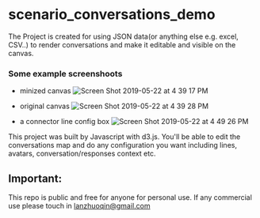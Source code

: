 # scenario_conversations_demo
The Project is created for using JSON data(or anything else e.g. excel, CSV..) to render conversations and make it editable and visible on the canvas.

### Some example screenshoots
* minized canvas
![Screen Shot 2019-05-22 at 4 39 17 PM](https://user-images.githubusercontent.com/12645166/58208656-2730a380-7cb3-11e9-892c-88f075958bb1.png)

* original canvas
![Screen Shot 2019-05-22 at 4 39 28 PM](https://user-images.githubusercontent.com/12645166/58208694-3d3e6400-7cb3-11e9-9c32-fe36689ea23d.png)

* a connector line config box
![Screen Shot 2019-05-22 at 4 49 26 PM](https://user-images.githubusercontent.com/12645166/58208703-43ccdb80-7cb3-11e9-8e97-30b3bbb87246.png)


This project was built by Javascript with d3.js. You'll be able to edit the conversations map and do any configuration you want including lines, avatars, conversation/responses context etc.

## Important: 
This repo is public and free for anyone for personal use. If any commercial use please touch in lanzhuoqin@gmail.com
